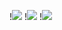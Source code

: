 !<img src="https://github.com/danshui-git/shuoming/blob/master/doc/cg1.png" />
!<img src="https://github.com/danshui-git/shuoming/blob/master/doc/cg2.png" />
!<img src="https://github.com/danshui-git/shuoming/blob/master/doc/cg3.png" />
